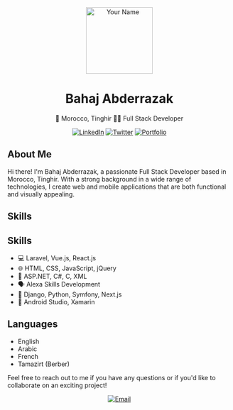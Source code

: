 <div align="center">
  <img src="https://avatars.githubusercontent.com/u/103391379" alt="Your Name" width="150px">

# Bahaj Abderrazak

📍 Morocco, Tinghir
👨‍💻 Full Stack Developer

[![LinkedIn](https://img.shields.io/badge/LinkedIn-Connect-blue?logo=linkedin&style=flat-square&logoColor=white)](https://www.linkedin.com/in/abderrazak-bahaj/)
[![Twitter](https://img.shields.io/badge/Twitter-Follow-1DA1F2?logo=twitter&style=flat-square&logoColor=white)](https://twitter.com/YOUR_TWITTER_PROFILE/)
[![Portfolio](https://img.shields.io/badge/Portfolio-Visit-ff69b4?style=flat-square&logo=portfolio&logoColor=white)](https://github.com/abderrazak-bahaj.github.io)

</div>

## About Me

Hi there! I'm Bahaj Abderrazak, a passionate Full Stack Developer based in Morocco, Tinghir. With a strong background in a wide range of technologies, I create web and mobile applications that are both functional and visually appealing. 

## Skills

## Skills

- 💻 Laravel, Vue.js, React.js
- 🌐 HTML, CSS, JavaScript, jQuery
- 🌟 ASP.NET, C#, C, XML
- 🗣️ Alexa Skills Development
- 🐍 Django, Python, Symfony, Next.js
- 📱 Android Studio, Xamarin

## Languages

- English
- Arabic
- French
- Tamazirt (Berber)

Feel free to reach out to me if you have any questions or if you'd like to collaborate on an exciting project!

<div align="center">
  <a href="mailto:bahaj.abderrazak@gmail.com"><img src="https://img.shields.io/badge/Email-Contact%20Me-D14836?style=flat-square&logo=gmail&logoColor=white" alt="Email"></a>
</div>
